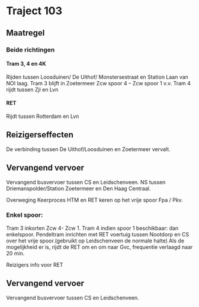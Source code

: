 # Traject 103
## Maatregel
### Beide richtingen

#### Tram 3, 4 en 4K
Rijden tussen Loosduinen/ De Uithof/ Monstersestraat en Station Laan van NOI laag.
Tram 3 blijft in Zoetermeer Zcw spoor 4 – Zcw spoor 1 v.v.
Tram 4 rijdt tussen Zjl en Lvn

#### RET
Rijdt tussen Rotterdam en Lvn

## Reizigerseffecten
De verbinding tussen De Uithof/Loosduinen en Zoetermeer vervalt.

## Vervangend vervoer
Vervangend busvervoer tussen CS en Leidschenveen.
NS tussen Driemanspolder/Station Zoetermeer en Den Haag Centraal.

Overweging
Keerproces HTM en RET keren op het vrije spoor Fpa / Pkv.

### Enkel spoor:
Tram 3 inkorten Zcw 4- Zcw 1.
Tram 4 indien spoor 1 beschikbaar: dan enkelspoor.
Pendeltram inrichten met RET voertuig tussen Nootdorp en CS over het vrije spoor.(gebruikt op Leidschenveen de normale halte)
Als de mogelijkheid er is, rijdt de RET om en om naar Gvc, frequentie verlaagd naar 20 min.

Reizigers info voor RET

## Vervangend vervoer
Vervangend busvervoer tussen CS en Leidschenveen.
